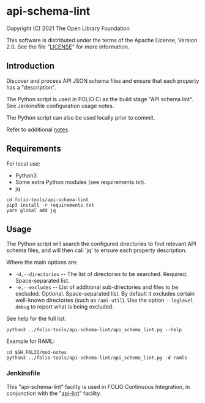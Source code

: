 # api-schema-lint

Copyright (C) 2021 The Open Library Foundation

This software is distributed under the terms of the Apache License,
Version 2.0. See the file "[LICENSE](LICENSE)" for more information.

## Introduction

Discover and process API JSON schema files and ensure that each property has a "description".

The Python script is used in FOLIO CI as the build stage "API schema lint". See Jenkinsfile configuration usage notes.

The Python script can also be used locally prior to commit.

Refer to additional [notes](https://dev.folio.org/guides/api-lint/).

## Requirements

For local use:

* Python3
* Some extra Python modules (see requirements.txt).
* jq

```shell
cd folio-tools/api-schema-lint
pip3 install -r requirements.txt
yarn global add jq
```

## Usage

The Python script will search the configured directories to find relevant API schema files, and will then call 'jq' to ensure each property description.

Where the main options are:

* `-d,--directories` -- The list of directories to be searched.
  Required. Space-separated list.
* `-e,--excludes` -- List of additional sub-directories and files to be excluded.
  Optional. Space-separated list.
  By default it excludes certain well-known directories (such as `raml-util`).
  Use the option `--loglevel debug` to report what is being excluded.

See help for the full list:

```
python3 ../folio-tools/api-schema-lint/api_schema_lint.py --help
```

Example for RAML:

```
cd $GH_FOLIO/mod-notes
python3 ../folio-tools/api-schema-lint/api_schema_lint.py -d ramls
```

### Jenkinsfile

This "api-schema-lint" facilty is used in FOLIO Continuous Integration,
in conjunction with the "[api-lint](https://dev.folio.org/guides/api-lint/)" facility.

